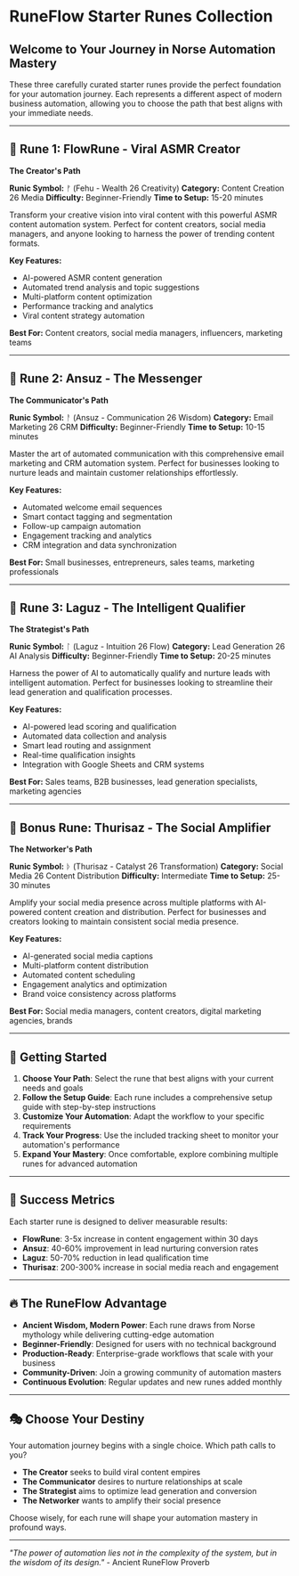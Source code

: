 # RuneFlow Starter Runes Collection

## Welcome to Your Journey in Norse Automation Mastery

These three carefully curated starter runes provide the perfect foundation for your automation journey. Each represents a different aspect of modern business automation, allowing you to choose the path that best aligns with your immediate needs.

---

## 🎵 **Rune 1: FlowRune - Viral ASMR Creator**
**The Creator's Path**

**Runic Symbol:** ᚠ (Fehu - Wealth  26 Creativity)
**Category:** Content Creation  26 Media
**Difficulty:** Beginner-Friendly
**Time to Setup:** 15-20 minutes

Transform your creative vision into viral content with this powerful ASMR content automation system. Perfect for content creators, social media managers, and anyone looking to harness the power of trending content formats.

**Key Features:**
- AI-powered ASMR content generation
- Automated trend analysis and topic suggestions
- Multi-platform content optimization
- Performance tracking and analytics
- Viral content strategy automation

**Best For:** Content creators, social media managers, influencers, marketing teams

---

## 📧 **Rune 2: Ansuz - The Messenger**
**The Communicator's Path**

**Runic Symbol:** ᚨ (Ansuz - Communication  26 Wisdom)
**Category:** Email Marketing  26 CRM
**Difficulty:** Beginner-Friendly
**Time to Setup:** 10-15 minutes

Master the art of automated communication with this comprehensive email marketing and CRM automation system. Perfect for businesses looking to nurture leads and maintain customer relationships effortlessly.

**Key Features:**
- Automated welcome email sequences
- Smart contact tagging and segmentation
- Follow-up campaign automation
- Engagement tracking and analytics
- CRM integration and data synchronization

**Best For:** Small businesses, entrepreneurs, sales teams, marketing professionals

---

## 🎯 **Rune 3: Laguz - The Intelligent Qualifier**
**The Strategist's Path**

**Runic Symbol:** ᛚ (Laguz - Intuition  26 Flow)
**Category:** Lead Generation  26 AI Analysis
**Difficulty:** Beginner-Friendly
**Time to Setup:** 20-25 minutes

Harness the power of AI to automatically qualify and nurture leads with intelligent automation. Perfect for businesses looking to streamline their lead generation and qualification processes.

**Key Features:**
- AI-powered lead scoring and qualification
- Automated data collection and analysis
- Smart lead routing and assignment
- Real-time qualification insights
- Integration with Google Sheets and CRM systems

**Best For:** Sales teams, B2B businesses, lead generation specialists, marketing agencies

---

## 🌟 **Bonus Rune: Thurisaz - The Social Amplifier**
**The Networker's Path**

**Runic Symbol:** ᚦ (Thurisaz - Catalyst  26 Transformation)
**Category:** Social Media  26 Content Distribution
**Difficulty:** Intermediate
**Time to Setup:** 25-30 minutes

Amplify your social media presence across multiple platforms with AI-powered content creation and distribution. Perfect for businesses and creators looking to maintain consistent social media presence.

**Key Features:**
- AI-generated social media captions
- Multi-platform content distribution
- Automated content scheduling
- Engagement analytics and optimization
- Brand voice consistency across platforms

**Best For:** Social media managers, content creators, digital marketing agencies, brands

---

## 🚀 **Getting Started**

1. **Choose Your Path**: Select the rune that best aligns with your current needs and goals
2. **Follow the Setup Guide**: Each rune includes a comprehensive setup guide with step-by-step instructions
3. **Customize Your Automation**: Adapt the workflow to your specific requirements
4. **Track Your Progress**: Use the included tracking sheet to monitor your automation's performance
5. **Expand Your Mastery**: Once comfortable, explore combining multiple runes for advanced automation

---

## 🎯 **Success Metrics**

Each starter rune is designed to deliver measurable results:

- **FlowRune**: 3-5x increase in content engagement within 30 days
- **Ansuz**: 40-60% improvement in lead nurturing conversion rates
- **Laguz**: 50-70% reduction in lead qualification time
- **Thurisaz**: 200-300% increase in social media reach and engagement

---

## 🔥 **The RuneFlow Advantage**

- **Ancient Wisdom, Modern Power**: Each rune draws from Norse mythology while delivering cutting-edge automation
- **Beginner-Friendly**: Designed for users with no technical background
- **Production-Ready**: Enterprise-grade workflows that scale with your business
- **Community-Driven**: Join a growing community of automation masters
- **Continuous Evolution**: Regular updates and new runes added monthly

---

## 🎭 **Choose Your Destiny**

Your automation journey begins with a single choice. Which path calls to you?

- **The Creator** seeks to build viral content empires
- **The Communicator** desires to nurture relationships at scale
- **The Strategist** aims to optimize lead generation and conversion
- **The Networker** wants to amplify their social presence

Choose wisely, for each rune will shape your automation mastery in profound ways.

---

*"The power of automation lies not in the complexity of the system, but in the wisdom of its design."* - Ancient RuneFlow Proverb
